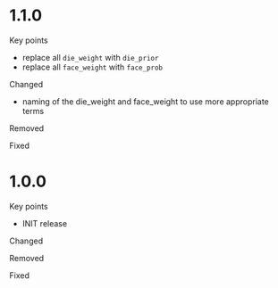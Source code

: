 # 1.1.0

Key points

- replace all `die_weight` with `die_prior`
- replace all `face_weight` with `face_prob`

Changed

- naming of the die_weight and face_weight to use more appropriate terms

Removed

Fixed

# 1.0.0

Key points

- INIT release

Changed

Removed

Fixed


